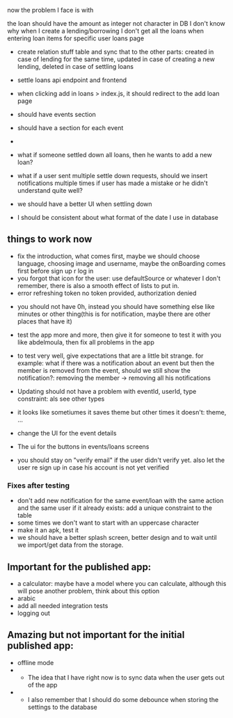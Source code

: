 now the problem I face is with

the loan should have the amount as integer not character in DB
I don't know why when I create a lending/borrowing I don't get all the loans when entering loan items for specific user loans page

- create relation stuff table and sync that to the other parts: created in case of lending for the same time, updated in case of creating a new lending, deleted in case of settling loans
- settle loans api endpoint and frontend

- when clicking add in loans > index.js, it should redirect to the add loan page
- should have events section
- should have a section for each event
-
- what if someone settled down all loans, then he wants to add a new loan?
- what if a user sent multiple settle down requests, should we insert notifications multiple times if user has made a mistake or he didn't understand quite well?
- we should have a better UI when settling down
- I should be consistent about what format of the date I use in database

## things to work now

<!-- - remove notification button -->

<!-- - fix the home -->

<!-- - events design: event details, create an event -->

<!-- - link the front and back of design -->

<!-- dark mode -->

<!-- - fix colors- -->

<!-- - add some components to be better -->
<!-- - have the ability changing name and ity ousername -->

<!-- - add the ability for scanning -->

- fix the introduction, what comes first, maybe we should choose language, choosing image and username, maybe the onBoarding comes first before sign up r log in
  <!-- - change images for notifications, onboarding and other stuff -->
  <!-- - make the search clickable, when you search, also have a similar screen for search -->
    <!-- - don't add new notification for the same event/loan with the same action and the same user if it already exists: add a unique constraint to the table -->
    <!-- - fix all needed stuff in context and async storage, refresh token -->
- you forgot that icon for the user: use defaultSource or whatever I don't remember, there is also a smooth effect of lists to put in.
- error refreshing token no token provided, authorization denied
<!-- - notifications: you should detect if there are new notifications or not -->
- you should not have 0h, instead you should have something else like minutes or other thing(this is for notification, maybe there are other places that have it)
- test the app more and more, then give it for someone to test it with you like abdelmoula, then fix all problems in the app

- to test very well, give expectations that are a little bit strange. for example: what if there was a notification about an event but then the member is removed from the event, should we still show the notification?: removing the member -> removing all his notifications
- Updating should not have a problem with eventId, userId, type constraint: als see other types
- it looks like sometiumes it saves theme but other times it doesn't: theme, ...
- change the UI for the event details
- The ui for the buttons in events/loans screens
- you should stay on "verify email" if the user didn't verify yet. also let the user re sign up in case his account is not yet verified

### Fixes after testing

- don't add new notification for the same event/loan with the same action and the same user if it already exists: add a unique constraint to the table
- some times we don't want to start with an uppercase character
- make it an apk, test it
- we should have a better splash screen, better design and to wait until we import/get data from the storage.

## Important for the published app:

- a calculator: maybe have a model where you can calculate, although this will pose another problem, think about this option
- arabic
- add all needed integration tests
- logging out

## Amazing but not important for the initial published app:

- offline mode
- - The idea that I have right now is to sync data when the user gets out of the app
- - I also remember that I should do some debounce when storing the settings to the database
